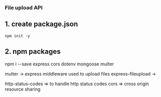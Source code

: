 ### File upload API

## 1. create package.json

    npm init -y

## 2. npm packages

   npm i --save express cors dotenv mongoose multer

   multer -> express middleware used to upload files
   express-fileupload ->     

   http-status-codes => to handle http status codes
   cors => cross origin resource sharing